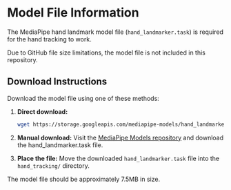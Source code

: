 # Model File Information

The MediaPipe hand landmark model file (`hand_landmarker.task`) is required for the hand tracking to work.

Due to GitHub file size limitations, the model file is not included in this repository.

## Download Instructions

Download the model file using one of these methods:

1. **Direct download:**
   ```bash
   wget https://storage.googleapis.com/mediapipe-models/hand_landmarker/hand_landmarker/float16/1/hand_landmarker.task
   ```

2. **Manual download:**
   Visit the [MediaPipe Models repository](https://developers.google.com/mediapipe/solutions/vision/hand_landmarker#models) and download the hand_landmarker.task file.

3. **Place the file:**
   Move the downloaded `hand_landmarker.task` file into the `hand_tracking/` directory.

The model file should be approximately 7.5MB in size.
